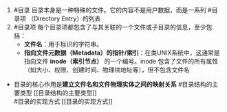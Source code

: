1. #目录 目录本身是一种特殊的文件。它的内容不是用户数据，而是一系列 #目录项 （Directory Entry）的列表
2. #目录项 每个目录项都包含了与其关联的一个文件或子目录的信息，至少包括：
    *   **文件名**：用于标识的字符串。
    *   **指向文件元数据（Metadata）的指针/索引**：在类UNIX系统中，这通常是指向文件 **inode（索引节点）** 的一个编号。inode 包含了文件的所有属性（如大小、权限、创建时间、物理块地址等），但不包含文件名
* 目录的核心作用是**建立文件名和文件物理实体之间的映射关系** 
#目录结构的主要类型  [[目录结构的主要类型]]   
#目录的实现方式 [[目录的实现方式]]  
